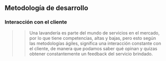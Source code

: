 ## Metodología de desarrollo
### Interacción con el cliente
>> Una lavandería es parte del mundo de servicios en el mercado, por lo que tiene competencias, altas y bajas, pero esto según las metodologías ágiles, significa una interacción constante con el cliente, de manera que podamos saber qué opinan y quizas obtener constantemente un feedback del servicio brindado.
